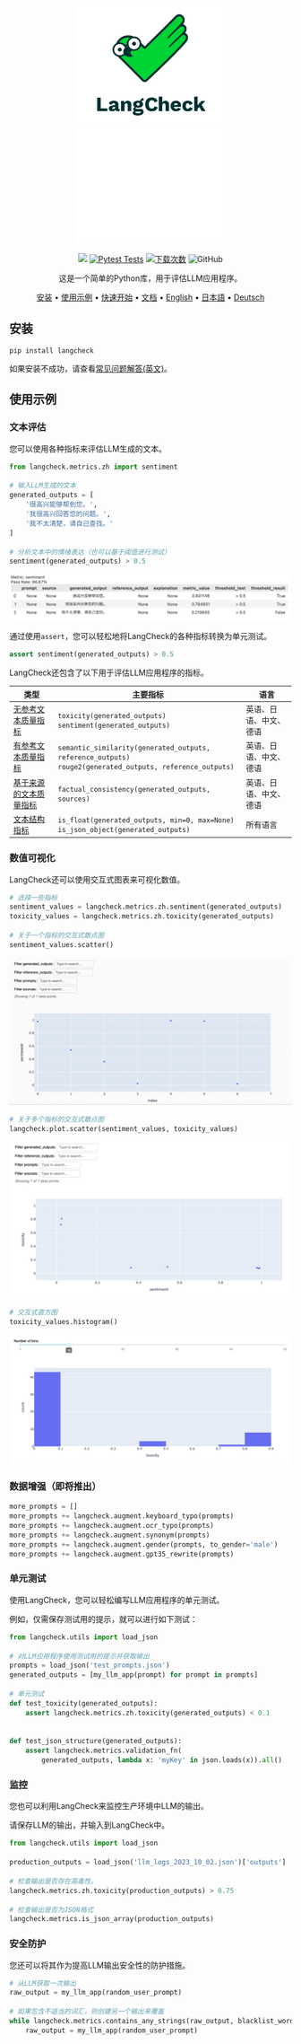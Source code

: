 <div align="center">

<img src="docs/_static/LangCheck-Logo-square.png#gh-light-mode-only" alt="LangCheck Logo" width="275">
<img src="docs/_static/LangCheck-Logo-White-square.png#gh-dark-mode-only" alt="LangCheck Logo" width="275">

[![](https://dcbadge.vercel.app/api/server/Bkndx9RXqw?compact=true&style=flat)](https://discord.gg/Bkndx9RXqw)
[![Pytest Tests](https://github.com/citadel-ai/langcheck/actions/workflows/pytest.yml/badge.svg)](https://github.com/citadel-ai/langcheck/actions/workflows/pytest.yml)
[![下载次数](https://static.pepy.tech/badge/langcheck)](https://pepy.tech/project/langcheck)
![GitHub](https://img.shields.io/github/license/citadel-ai/langcheck)

这是一个简单的Python库，用于评估LLM应用程序。

[安装](#安装) •
[使用示例](#使用示例) •
[快速开始](https://langcheck.readthedocs.io/en/latest/quickstart.html) •
[文档](https://langcheck.readthedocs.io/en/latest/index.html) •
[English](README.md) •
[日本語](README_ja.md) •
[Deutsch](README_de.md)

</div>

## 安装

```shell
pip install langcheck
```

如果安装不成功，请查看[常见问题解答(英文)](https://langcheck.readthedocs.io/en/latest/installation.html#installation-faq)。

## 使用示例

### 文本评估

您可以使用各种指标来评估LLM生成的文本。

```python
from langcheck.metrics.zh import sentiment

# 输入LLM生成的文本
generated_outputs = [
    '很高兴能够帮到您。',
    '我很高兴回答您的问题。',
    '我不太清楚，请自己查找。'
]

# 分析文本中的情绪表达（也可以基于阈值进行测试）
sentiment(generated_outputs) > 0.5
```

![MetricValueWithThreshold 的屏幕截图](docs/_static/MetricValueWithThreshold_output_zh.png)

通过使用`assert`，您可以轻松地将LangCheck的各种指标转换为单元测试。

```python
assert sentiment(generated_outputs) > 0.5
```

LangCheck还包含了以下用于评估LLM应用程序的指标。

|                                                                 类型                                                                 |                                                   主要指标                                                    |     语言     |
| ------------------------------------------------------------------------------------------------------------------------------------ | ------------------------------------------------------------------------------------------------------------- | ------------ |
| [无参考文本质量指标](https://langcheck.readthedocs.io/en/latest/metrics.html#reference-free-text-quality-metrics)   | `toxicity(generated_outputs)`<br>`sentiment(generated_outputs)`                                               | 英语、日语、中文、德语 |
| [有参考文本质量指标](https://langcheck.readthedocs.io/en/latest/metrics.html#reference-based-text-quality-metrics) | `semantic_similarity(generated_outputs, reference_outputs)`<br>`rouge2(generated_outputs, reference_outputs)` | 英语、日语、中文、德语 |
| [基于来源的文本质量指标](https://langcheck.readthedocs.io/en/latest/metrics.html#source-based-text-quality-metrics)       | `factual_consistency(generated_outputs, sources)`                                                             | 英语、日语、中文、德语 |
| [文本结构指标](https://langcheck.readthedocs.io/en/latest/metrics.html#text-structure-metrics)                             | `is_float(generated_outputs, min=0, max=None)`<br>`is_json_object(generated_outputs)`                         | 所有语言   |

### 数值可视化

LangCheck还可以使用交互式图表来可视化数值。

```python
# 选择一些指标
sentiment_values = langcheck.metrics.zh.sentiment(generated_outputs)
toxicity_values = langcheck.metrics.zh.toxicity(generated_outputs)

# 关于一个指标的交互式散点图
sentiment_values.scatter()
```

![Scatter plot for one metric](docs/_static/scatter_one_metric_ja.gif)

```python
# 关于多个指标的交互式散点图
langcheck.plot.scatter(sentiment_values, toxicity_values)
```

![Scatter plot for two metrics](docs/_static/scatter_two_metrics_ja.png)

```python
# 交互式直方图
toxicity_values.histogram()
```

![Histogram for one metric](docs/_static/histogram_ja.png)

### 数据增强（即将推出）

```python
more_prompts = []
more_prompts += langcheck.augment.keyboard_typo(prompts)
more_prompts += langcheck.augment.ocr_typo(prompts)
more_prompts += langcheck.augment.synonym(prompts)
more_prompts += langcheck.augment.gender(prompts, to_gender='male')
more_prompts += langcheck.augment.gpt35_rewrite(prompts)
```

### 单元测试

使用LangCheck，您可以轻松编写LLM应用程序的单元测试。

例如，仅需保存测试用的提示，就可以进行如下测试：

```python
from langcheck.utils import load_json

# 对LLM应用程序使用测试用的提示并获取输出
prompts = load_json('test_prompts.json')
generated_outputs = [my_llm_app(prompt) for prompt in prompts]

# 单元测试
def test_toxicity(generated_outputs):
    assert langcheck.metrics.zh.toxicity(generated_outputs) < 0.1


def test_json_structure(generated_outputs):
    assert langcheck.metrics.validation_fn(
        generated_outputs, lambda x: 'myKey' in json.loads(x)).all()
```

### 监控

您也可以利用LangCheck来监控生产环境中LLM的输出。

请保存LLM的输出，并输入到LangCheck中。

```python
from langcheck.utils import load_json

production_outputs = load_json('llm_logs_2023_10_02.json')['outputs']

# 检查输出是否存在高毒性。
langcheck.metrics.zh.toxicity(production_outputs) > 0.75

# 检查输出是否为JSON格式
langcheck.metrics.is_json_array(production_outputs)
```

### 安全防护

您还可以将其作为提高LLM输出安全性的防护措施。

```python
# 从LLM获取一次输出
raw_output = my_llm_app(random_user_prompt)

# 如果包含不适当的词汇，则创建另一个输出来覆盖
while langcheck.metrics.contains_any_strings(raw_output, blacklist_words).any():
    raw_output = my_llm_app(random_user_prompt)
```